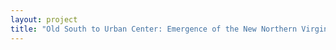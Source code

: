 ```yaml
--- 
layout: project 
title: "Old South to Urban Center: Emergence of the New Northern Virginia Politics" 
---
```



